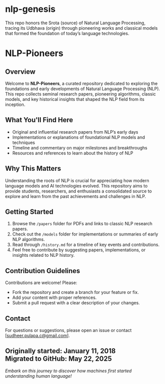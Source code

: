 # nlp-genesis
This repo honors the Srota (source) of Natural Language Processing, tracing its Udbhava (origin) through pioneering works and classical models that formed the foundation of today’s language technologies.

# NLP-Pioneers

## Overview

Welcome to **NLP-Pioneers**, a curated repository dedicated to exploring the foundations and early developments of Natural Language Processing (NLP). This repo collects seminal research papers, pioneering algorithms, classic models, and key historical insights that shaped the NLP field from its inception.

## What You'll Find Here

- Original and influential research papers from NLP’s early days
- Implementations or explanations of foundational NLP models and techniques
- Timeline and commentary on major milestones and breakthroughs
- Resources and references to learn about the history of NLP

## Why This Matters

Understanding the roots of NLP is crucial for appreciating how modern language models and AI technologies evolved. This repository aims to provide students, researchers, and enthusiasts a consolidated source to explore and learn from the past achievements and challenges in NLP.

## Getting Started

1. Browse the `/papers` folder for PDFs and links to classic NLP research papers.
2. Check out the `/models` folder for implementations or summaries of early NLP algorithms.
3. Read through `/history.md` for a timeline of key events and contributions.
4. Feel free to contribute by suggesting papers, implementations, or insights related to NLP history.

## Contribution Guidelines

Contributions are welcome! Please:

- Fork the repository and create a branch for your feature or fix.
- Add your content with proper references.
- Submit a pull request with a clear description of your changes.

## Contact

For questions or suggestions, please open an issue or contact [sudheer.pulapa.c@gmail.com].

Originally started: January 11, 2018  
Migrated to GitHub: May 22, 2025
---

*Embark on this journey to discover how machines first started understanding human language!*


